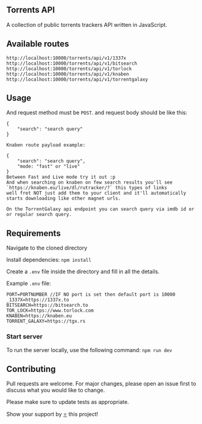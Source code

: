 ## Torrents API
A collection of public torrents trackers API written in JavaScript.

## Available routes

```
http://localhost:10000/torrents/api/v1/1337x
http://localhost:10000/torrents/api/v1/bitsearch
http://localhost:10000/torrents/api/v1/torlock
http://localhost:10000/torrents/api/v1/knaben
http://localhost:10000/torrents/api/v1/torrentgalaxy
```
## Usage
And request method must be `POST`. and request body should be like this:

```
{
    "search": "search query"
}

Knaben route payload example: 

{
    "search": "search query",
    "mode: "fast" or "live"
}
Between Fast and Live mode try it out :p
And when searching on knaben on few search results you'll see 
`https://knaben.eu/live/dl/rutracker/?` this types of links 
well fret NOT just add them to your client and it'll automatically 
starts downloading like other magnet urls.

On the TorrentGalaxy api endpoint you can search query via imdb id or or regular search query.
```

## Requirements

Navigate to the cloned directory

Install dependencies: `npm install`

Create a `.env` file inside the directory and fill in all the details.

Example `.env` file:

```
PORT=PORTNUMBER //IF NO port is set then default port is 10000
_1337X=https://1337x.to
BITSEARCH=https://bitsearch.to
TOR_LOCK=https://www.torlock.com
KNABEN=https://knaben.eu
TORRENT_GALAXY=https://tgx.rs

```

### Start server
To run the server locally, use the following command: `npm run dev`

## Contributing

Pull requests are welcome. For major changes, please open an issue first
to discuss what you would like to change.

Please make sure to update tests as appropriate.

Show your support by [⭐️](https://github.com/joybiswas007/torrents-api/stargazers) this project! 
